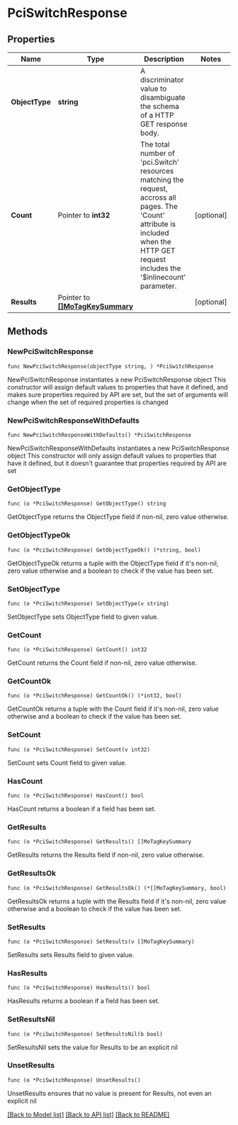 # PciSwitchResponse

## Properties

Name | Type | Description | Notes
------------ | ------------- | ------------- | -------------
**ObjectType** | **string** | A discriminator value to disambiguate the schema of a HTTP GET response body. | 
**Count** | Pointer to **int32** | The total number of &#39;pci.Switch&#39; resources matching the request, accross all pages. The &#39;Count&#39; attribute is included when the HTTP GET request includes the &#39;$inlinecount&#39; parameter. | [optional] 
**Results** | Pointer to [**[]MoTagKeySummary**](mo.TagKeySummary.md) |  | [optional] 

## Methods

### NewPciSwitchResponse

`func NewPciSwitchResponse(objectType string, ) *PciSwitchResponse`

NewPciSwitchResponse instantiates a new PciSwitchResponse object
This constructor will assign default values to properties that have it defined,
and makes sure properties required by API are set, but the set of arguments
will change when the set of required properties is changed

### NewPciSwitchResponseWithDefaults

`func NewPciSwitchResponseWithDefaults() *PciSwitchResponse`

NewPciSwitchResponseWithDefaults instantiates a new PciSwitchResponse object
This constructor will only assign default values to properties that have it defined,
but it doesn't guarantee that properties required by API are set

### GetObjectType

`func (o *PciSwitchResponse) GetObjectType() string`

GetObjectType returns the ObjectType field if non-nil, zero value otherwise.

### GetObjectTypeOk

`func (o *PciSwitchResponse) GetObjectTypeOk() (*string, bool)`

GetObjectTypeOk returns a tuple with the ObjectType field if it's non-nil, zero value otherwise
and a boolean to check if the value has been set.

### SetObjectType

`func (o *PciSwitchResponse) SetObjectType(v string)`

SetObjectType sets ObjectType field to given value.


### GetCount

`func (o *PciSwitchResponse) GetCount() int32`

GetCount returns the Count field if non-nil, zero value otherwise.

### GetCountOk

`func (o *PciSwitchResponse) GetCountOk() (*int32, bool)`

GetCountOk returns a tuple with the Count field if it's non-nil, zero value otherwise
and a boolean to check if the value has been set.

### SetCount

`func (o *PciSwitchResponse) SetCount(v int32)`

SetCount sets Count field to given value.

### HasCount

`func (o *PciSwitchResponse) HasCount() bool`

HasCount returns a boolean if a field has been set.

### GetResults

`func (o *PciSwitchResponse) GetResults() []MoTagKeySummary`

GetResults returns the Results field if non-nil, zero value otherwise.

### GetResultsOk

`func (o *PciSwitchResponse) GetResultsOk() (*[]MoTagKeySummary, bool)`

GetResultsOk returns a tuple with the Results field if it's non-nil, zero value otherwise
and a boolean to check if the value has been set.

### SetResults

`func (o *PciSwitchResponse) SetResults(v []MoTagKeySummary)`

SetResults sets Results field to given value.

### HasResults

`func (o *PciSwitchResponse) HasResults() bool`

HasResults returns a boolean if a field has been set.

### SetResultsNil

`func (o *PciSwitchResponse) SetResultsNil(b bool)`

 SetResultsNil sets the value for Results to be an explicit nil

### UnsetResults
`func (o *PciSwitchResponse) UnsetResults()`

UnsetResults ensures that no value is present for Results, not even an explicit nil

[[Back to Model list]](../README.md#documentation-for-models) [[Back to API list]](../README.md#documentation-for-api-endpoints) [[Back to README]](../README.md)


